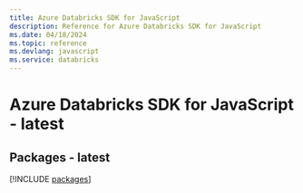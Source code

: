 ```yaml
---
title: Azure Databricks SDK for JavaScript
description: Reference for Azure Databricks SDK for JavaScript
ms.date: 04/18/2024
ms.topic: reference
ms.devlang: javascript
ms.service: databricks
---
```

# Azure Databricks SDK for JavaScript - latest
## Packages - latest
[!INCLUDE [packages](databricks-index.md)]